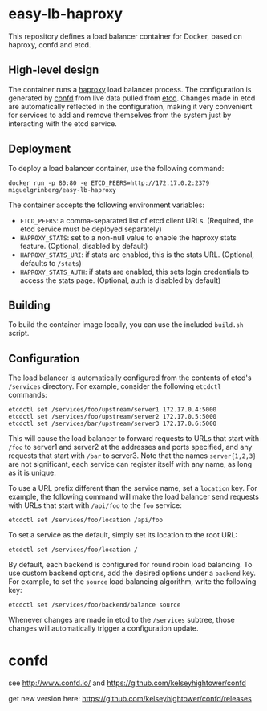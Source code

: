 # easy-lb-haproxy

This repository defines a load balancer container for Docker, based on haproxy, confd and etcd.

## High-level design

The container runs a [haproxy](http://www.haproxy.org/) load balancer process. The configuration is generated by [confd](https://github.com/kelseyhightower/confd) from live data pulled from [etcd](https://github.com/coreos/etcd). Changes made in etcd are automatically reflected in the configuration, making it very convenient for services to add and remove themselves from the system just by interacting with the etcd service.

## Deployment

To deploy a load balancer container, use the following command:

    docker run -p 80:80 -e ETCD_PEERS=http://172.17.0.2:2379 miguelgrinberg/easy-lb-haproxy

The container accepts the following environment variables:

- `ETCD_PEERS`: a comma-separated list of etcd client URLs. (Required, the etcd service must be deployed separately)
- `HAPROXY_STATS`: set to a non-null value to enable the haproxy stats feature. (Optional, disabled by default)
- `HAPROXY_STATS_URI`: if stats are enabled, this is the stats URL. (Optional, defaults to `/stats`)
- `HAPROXY_STATS_AUTH`: if stats are enabled, this sets login credentials to access the stats page. (Optional, auth is disabled by default)

## Building

To build the container image locally, you can use the included `build.sh` script.

## Configuration

The load balancer is automatically configured from the contents of etcd's `/services` directory. For example, consider the following `etcdctl` commands:

    etcdctl set /services/foo/upstream/server1 172.17.0.4:5000
    etcdctl set /services/foo/upstream/server2 172.17.0.5:5000
    etcdctl set /services/bar/upstream/server3 172.17.0.6:5000

This will cause the load balancer to forward requests to URLs that start with `/foo` to server1 and server2 at the addresses and ports specified, and any requests that start with `/bar` to server3. Note that the names `server{1,2,3}` are not significant, each service can register itself with any name, as long as it is unique.

To use a URL prefix different than the service name, set a `location` key. For example, the following command will make the load balancer send requests with URLs that start with `/api/foo` to the `foo` service:

    etcdctl set /services/foo/location /api/foo

To set a service as the default, simply set its location to the root URL:

    etcdctl set /services/foo/location /

By default, each backend is configured for round robin load balancing. To use custom backend options, add the desired options under a `backend` key. For example, to set the `source` load balancing algorithm, write the following key:

    etcdctl set /services/foo/backend/balance source

Whenever changes are made in etcd to the `/services` subtree, those changes will automatically trigger a configuration update.

# confd
see http://www.confd.io/ and https://github.com/kelseyhightower/confd

get new version here: https://github.com/kelseyhightower/confd/releases

